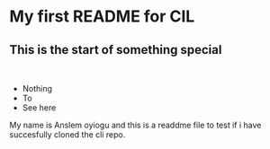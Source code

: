 <h1>My first README for CIL</h1>
<h2>This is the start of something special</h2>
</br>
<ul>
  <li>Nothing</li>
  <li>To</li>
  <li>See here</li>
</ul>
<p>My name is Anslem oyiogu and this is a readdme file to test if i have succesfully cloned the cli repo.</p>

